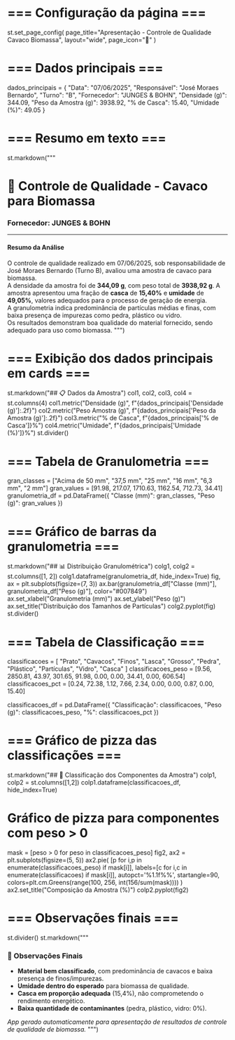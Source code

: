 # === Configuração da página ===
st.set_page_config(
    page_title="Apresentação - Controle de Qualidade Cavaco Biomassa",
    layout="wide",
    page_icon="🌳"
)

# === Dados principais ===
dados_principais = {
    "Data": "07/06/2025",
    "Responsável": "José Moraes Bernardo",
    "Turno": "B",
    "Fornecedor": "JUNGES & BOHN",
    "Densidade (g)": 344.09,
    "Peso da Amostra (g)": 3938.92,
    "% de Casca": 15.40,
    "Umidade (%)": 49.05
}

# === Resumo em texto ===
st.markdown("""
# 🌳 Controle de Qualidade - Cavaco para Biomassa  
### Fornecedor: **JUNGES & BOHN**  
---
#### Resumo da Análise
O controle de qualidade realizado em 07/06/2025, sob responsabilidade de José Moraes Bernardo (Turno B), avaliou uma amostra de cavaco para biomassa.  
A densidade da amostra foi de **344,09 g**, com peso total de **3938,92 g**. A amostra apresentou uma fração de **casca** de **15,40%** e **umidade** de **49,05%**, valores adequados para o processo de geração de energia.  
A granulometria indica predominância de partículas médias e finas, com baixa presença de impurezas como pedra, plástico ou vidro.  
Os resultados demonstram boa qualidade do material fornecido, sendo adequado para uso como biomassa.
""")

# === Exibição dos dados principais em cards ===
st.markdown("## 📋 Dados da Amostra")
col1, col2, col3, col4 = st.columns(4)
col1.metric("Densidade (g)", f"{dados_principais['Densidade (g)']:.2f}")
col2.metric("Peso Amostra (g)", f"{dados_principais['Peso da Amostra (g)']:.2f}")
col3.metric("% de Casca", f"{dados_principais['% de Casca']}%")
col4.metric("Umidade", f"{dados_principais['Umidade (%)']}%")
st.divider()

# === Tabela de Granulometria ===
gran_classes = ["Acima de 50 mm", "37,5 mm", "25 mm", "16 mm", "6,3 mm", "2 mm"]
gran_values = [91.98, 217.07, 1710.63, 1162.54, 712.73, 34.41]
granulometria_df = pd.DataFrame({
    "Classe (mm)": gran_classes,
    "Peso (g)": gran_values
})

# === Gráfico de barras da granulometria ===
st.markdown("## 📊 Distribuição Granulométrica")
colg1, colg2 = st.columns([1, 2])
colg1.dataframe(granulometria_df, hide_index=True)
fig, ax = plt.subplots(figsize=(7, 3))
ax.bar(granulometria_df["Classe (mm)"], granulometria_df["Peso (g)"], color="#007849")
ax.set_xlabel("Granulometria (mm)")
ax.set_ylabel("Peso (g)")
ax.set_title("Distribuição dos Tamanhos de Partículas")
colg2.pyplot(fig)
st.divider()

# === Tabela de Classificação ===
classificacoes = [
    "Prato", "Cavacos", "Finos", "Lasca", "Grosso", "Pedra", "Plástico", "Partículas", "Vidro", "Casca"
]
classificacoes_peso = [9.56, 2850.81, 43.97, 301.65, 91.98, 0.00, 0.00, 34.41, 0.00, 606.54]
classificacoes_pct = [0.24, 72.38, 1.12, 7.66, 2.34, 0.00, 0.00, 0.87, 0.00, 15.40]

classificacoes_df = pd.DataFrame({
    "Classificação": classificacoes,
    "Peso (g)": classificacoes_peso,
    "%": classificacoes_pct
})

# === Gráfico de pizza das classificações ===
st.markdown("## 🥧 Classificação dos Componentes da Amostra")
colp1, colp2 = st.columns([1,2])
colp1.dataframe(classificacoes_df, hide_index=True)

# Gráfico de pizza para componentes com peso > 0
mask = [peso > 0 for peso in classificacoes_peso]
fig2, ax2 = plt.subplots(figsize=(5, 5))
ax2.pie(
    [p for i,p in enumerate(classificacoes_peso) if mask[i]],
    labels=[c for i,c in enumerate(classificacoes) if mask[i]],
    autopct='%1.1f%%',
    startangle=90,
    colors=plt.cm.Greens(range(100, 256, int(156/sum(mask))))
)
ax2.set_title("Composição da Amostra (%)")
colp2.pyplot(fig2)

# === Observações finais ===
st.divider()
st.markdown("""
### 📝 Observações Finais
- **Material bem classificado**, com predominância de cavacos e baixa presença de finos/impurezas.
- **Umidade dentro do esperado** para biomassa de qualidade.
- **Casca em proporção adequada** (15,4%), não comprometendo o rendimento energético.
- **Baixa quantidade de contaminantes** (pedra, plástico, vidro: 0%).

*App gerado automaticamente para apresentação de resultados de controle de qualidade de biomassa.*
""")
